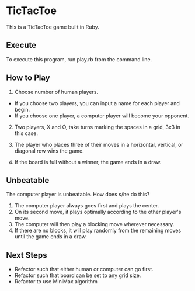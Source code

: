 # TicTacToe

This is a TicTacToe game built in Ruby.

## Execute

To execute this program, run play.rb from the command line.

## How to Play

1. Choose number of human players.
- If you choose two players, you can input a name for each player and begin.
- If you choose one player, a computer player will become your opponent.

2. Two players, X and O, take turns marking the spaces in a grid, 3x3 in this case.

3. The player who places three of their moves in a horizontal, vertical, or diagonal row wins the game.

4. If the board is full without a winner, the game ends in a draw.

## Unbeatable

The computer player is unbeatable. How does s/he do this?

1. The computer player always goes first and plays the center.
2. On its second move, it plays optimally according to the other player's move.
3. The computer will then play a blocking move wherever necessary.
4. If there are no blocks, it will play randomly from the remaining moves until the game ends in a draw.

## Next Steps

- Refactor such that either human or computer can go first.
- Refactor such that board can be set to any grid size.
- Refactor to use MiniMax algorithm
